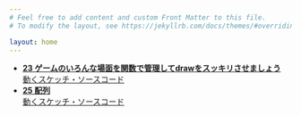```yaml
---
# Feel free to add content and custom Front Matter to this file.
# To modify the layout, see https://jekyllrb.com/docs/themes/#overriding-theme-defaults

layout: home
---
```


- [__23 ゲームのいろんな場面を関数で管理してdrawをスッキリさせましょう__](scenes)  
	[動くスケッチ・ソースコード](scenes/sketch)
- [__25 配列__](arrays)  
  [動くスケッチ・ソースコード](arrays/sketch)
